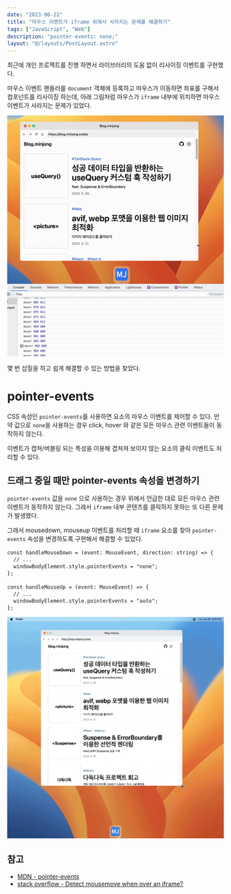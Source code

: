 ```yaml
---
date: "2023-06-22"
title: "마우스 이벤트가 iframe 위에서 사라지는 문제를 해결하기"
tags: ["JavaScript", "Web"]
description: "pointer-events: none;"
layout: "@/layouts/PostLayout.astro"
---
```


최근에 개인 프로젝트를 진행 하면서 라이브러리의 도움 없이 리사이징 이벤트를 구현했다.

마우스 이벤트 핸들러를 `document` 객체에 등록하고 마우스가 이동하면 좌표를 구해서 컴포넌트를 리사이징 하는데, 아래 그림처럼 마우스가 `iframe` 내부에 위치하면 마우스 이벤트가 사라지는 문제가 있었다.

![마우스 이벤트가 iframe 위에서 사라지는 문제](./resize-move-iframe.gif)

몇 번 삽질을 하고 쉽게 해결할 수 있는 방법을 찾았다.

# pointer-events

CSS 속성인 `pointer-events`를 사용하면 요소의 마우스 이벤트를 제어할 수 있다. 만약 값으로 `none`을 사용하는 경우 click, hover 와 같은 모든 마우스 관련 이벤트들이 동작하지 않는다.

이벤트가 캡쳐/버블링 되는 특성을 이용해 겹쳐져 보이지 않는 요소의 클릭 이벤트도 처리할 수 있다.

## 드래그 중일 때만 pointer-events 속성을 변경하기

`pointer-events` 값을 `none` 으로 사용하는 경우 위에서 언급한 대로 모든 마우스 관련 이벤트가 동작하지 않는다. 그래서 `iframe` 내부 콘텐츠를 클릭하지 못하는 또 다른 문제가 발생했다.

그래서 mousedown, mouseup 이벤트를 처리할 때 `iframe` 요소를 찾아 `pointer-events` 속성을 변경하도록 구현해서 해결할 수 있었다.

```tsx
const handleMouseDown = (event: MouseEvent, direction: string) => {
  // ...
  windowBodyElement.style.pointerEvents = "none";
};

const handleMouseUp = (event: MouseEvent) => {
  // ...
  windowBodyElement.style.pointerEvents = "auto";
};
```

![리사이징 얍얍](./resize.gif)

## 참고

- [MDN - pointer-events](https://developer.mozilla.org/en-US/docs/Web/CSS/pointer-events)
- [stack overflow - Detect mousemove when over an iframe?](https://stackoverflow.com/questions/5645485/detect-mousemove-when-over-an-iframe)
